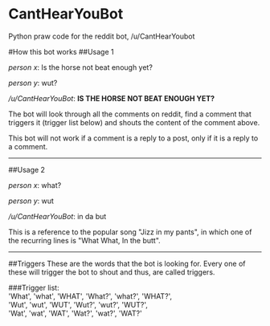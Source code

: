 # CantHearYouBot
Python praw code for the reddit bot, /u/CantHearYoubot

#How this bot works
##Usage 1

*person x*: Is the horse not beat enough yet?

*person y*: wut?

*/u/CantHearYouBot*: **IS THE HORSE NOT BEAT ENOUGH YET?**

The bot will look through all the comments on reddit, find a comment that triggers it (trigger list below) and shouts the content of the comment above.



This bot will not work if a comment is a reply to a post, only if it is a reply to a comment.

***
##Usage 2

*person x*: what?

*person y*: wut

*/u/CantHearYouBot*: in da but

This is a reference to the popular song "Jizz in my pants", in which one of the recurring lines is "What What, In the butt".


***
##Triggers
These are the words that the bot is looking for. Every one of these will trigger the bot to shout and thus, are called triggers.

###Trigger list:    
'What', 'what', 'WHAT', 'What?', 'what?', 'WHAT?',    
'Wut', 'wut', 'WUT', 'Wut?', 'wut?', 'WUT?',    
'Wat', 'wat', 'WAT', 'Wat?', 'wat?', 'WAT?'
